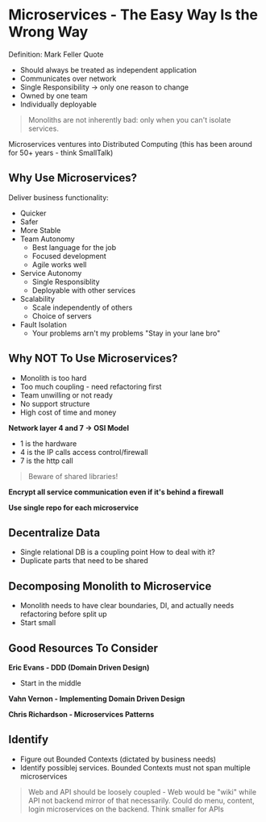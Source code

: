 # Microservices - The Easy Way Is the Wrong Way

Definition: Mark Feller Quote
- Should always be treated as independent application
- Communicates over network
- Single Responsibility -> only one reason to change
- Owned by one team
- Individually deployable

> Monoliths are not inherently bad: only when you can't isolate services.

Microservices ventures into Distributed Computing (this has been around for 50+ years - think SmallTalk)

## Why Use Microservices?
Deliver business functionality:
- Quicker
- Safer
- More Stable
- Team Autonomy
    - Best language for the job
    - Focused development
    - Agile works well
- Service Autonomy
    - Single Responsiblity
    - Deployable with other services
- Scalability
    - Scale independently of others
    - Choice of servers
- Fault Isolation
    - Your problems arn't my problems "Stay in your lane bro"

## Why NOT To Use Microservices?
- Monolith is too hard
- Too much coupling - need refactoring first
- Team unwilling or not ready
- No support structure
- High cost of time and money

**Network layer 4 and 7 -> OSI Model**
- 1 is the hardware
- 4 is the IP calls access control/firewall
- 7 is the http call

> Beware of shared libraries!

**Encrypt all service communication even if it's behind a firewall**

**Use single repo for each microservice**

## Decentralize Data
- Single relational DB is a coupling point
How to deal with it?
- Duplicate parts that need to be shared 

## Decomposing Monolith to Microservice
- Monolith needs to have clear boundaries, DI, and actually needs refactoring before split up
- Start small

## Good Resources To Consider
**Eric Evans - DDD (Domain Driven Design)**
- Start in the middle

**Vahn Vernon - Implementing Domain Driven Design**

**Chris Richardson - Microservices Patterns**

## Identify
- Figure out Bounded Contexts (dictated by business needs)
- Identify possiblej services. Bounded Contexts must not span multiple microservices

> Web and API should be loosely coupled - Web would be "wiki" while API not backend mirror of that necessarily.
> Could do menu, content, login microservices on the backend.
> Think smaller for APIs





